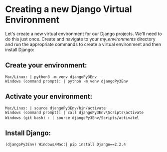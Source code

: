 # Creating a new Django Virtual Environment

Let's create a new virtual environment for our Django projects. We'll need to do this just once. Create and navigate to your *my_environments* directory and run the appropriate commands to create a virtual environment and then install Django:

## Create your environment:
`Mac/Linux: | python3 -m venv djangoPy3Env`\
`Windows (command prompt): | python -m venv djangoPy3Env`

## Activate your environment:
`Mac/Linux: | source djangoPy3Env/bin/activate`\
`Windows (command prompt): | call djangoPy3Env\Scripts\activate`\
`Windows (git bash) : | source djangoPy3Env/Scripts/activate`\

## Install Django:
`(djangoPy3Env) Windows/Mac:| pip install Django==2.2.4`